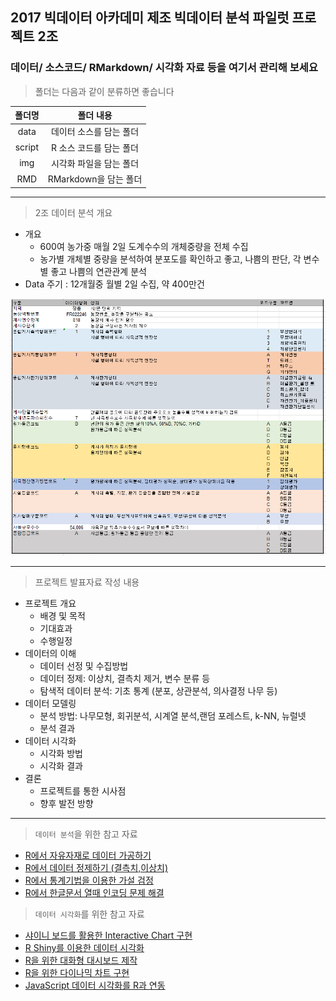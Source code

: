 ## 2017 빅데이터 아카데미 제조 빅데이터 분석 파일럿 프로젝트 2조

### 데이터/ 소스코드/ RMarkdown/ 시각화 자료 등을 여기서 관리해 보세요  


> 폴더는 다음과 같이 분류하면 좋습니다


|<center>폴더명</center>|<center>폴더 내용</center>|
|:------------:|:--------------------------------------:|
|data|데이터 소스를 담는 폴더|
|script|R 소스 코드를 담는 폴더|
|img|시각화 파일을 담는 폴더|
|RMD|RMarkdown을 담는 폴더|

***

> 2조 데이터 분석 개요

* 개요 
  + 600여 농가중 매월 2일 도계수수의 개체중량을 전체 수집
  + 농가별 개체별 중량을 분석하여 분포도를 확인하고 좋고, 나쁨의 판단, 각 변수별 좋고 나쁨의 연관관계 분석
* Data 주기 : 12개월중 월별 2일 수집, 약 400만건

![](./img/data_info.png)

***

> 프로젝트 발표자료 작성 내용

* 프로젝트 개요
  + 배경 및 목적
  + 기대효과
  + 수행일정
* 데이터의 이해
  + 데이터 선정 및 수집방법
  + 데이터 정제: 이상치, 결측치 제거, 변수 분류 등
  + 탐색적 데이터 분석: 기초 통계 (분포, 상관분석, 의사결정 나무 등)
* 데이터 모델링
  + 분석 방법: 나무모형, 회귀분석, 시계열 분석,랜덤 포레스트, k-NN, 뉴럴넷
  + 분석 결과
* 데이터 시각화
  + 시각화 방법
  + 시각화 결과
* 결론
  + 프로젝트를 통한 시사점
  + 향후 발전 방향

***

> `데이터 분석`을 위한 참고 자료
- [R에서 자유자재로 데이터 가공하기](http://rpubs.com/jmhome/R_data_wrangling)
- [R에서 데이터 정제하기 (결측치,이상치)](http://rpubs.com/jmhome/R_data_processing)
- [R에서 통계기법을 이용한 가설 검정](http://rpubs.com/jmhome/StatisticalAnalysis)
- [R에서 한글문서 열때 인코딩 문제 해결](http://philogrammer.com/2017-03-15/encoding)

> `데이터 시각화`를 위한 참고 자료
- [샤이니 보드를 활용한 Interactive Chart 구현](https://www.slideshare.net/r-kor/ruck-2017-interactive-chart)
- [R Shiny를 이용한 데이터 시각화](https://rstudio.github.io/shinydashboard/index.html)
- [R을 위한 대화형 대시보드 제작](http://rmarkdown.rstudio.com/flexdashboard/)
- [R을 위한 다이나믹 차트 구현](http://rstudio.github.io/crosstalk/)
- [JavaScript 데이터 시각화를 R과 연동](http://www.htmlwidgets.org/)



